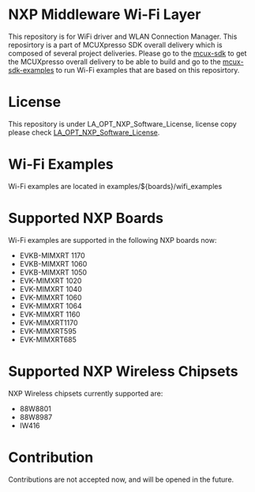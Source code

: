 
# NXP Middleware Wi-Fi Layer

This repository is for WiFi driver and WLAN Connection Manager. This reposirtory is a part of MCUXpresso SDK overall delivery which is composed of several project deliveries. Please go to the [mcux-sdk](https://github.com/NXPmicro/mcux-sdk/) to get the MCUXpresso overall delivery to be able to build and go to the [mcux-sdk-examples](https://github.com/nxp-mcuxpresso/mcux-sdk-examples) to run Wi-Fi examples that are based on this reposirtory.

# License

This repository is under LA_OPT_NXP_Software_License, license copy please check [LA_OPT_NXP_Software_License](https://github.com/NXP/wifi_nxp/blob/mcux_wifi_release/LA_OPT_NXP_Software_License.txt).

# Wi-Fi Examples

Wi-Fi examples are located in examples/${boards}/wifi_examples

# Supported NXP Boards

Wi-Fi examples are supported in the following NXP boards now:
- EVKB-MIMXRT 1170
- EVKB-MIMXRT 1060
- EVKB-MIMXRT 1050
- EVK-MIMXRT 1020
- EVK-MIMXRT 1040
- EVK-MIMXRT 1060
- EVK-MIMXRT 1064
- EVK-MIMXRT 1160
- EVK-MIMXRT1170
- EVK-MIMXRT595
- EVK-MIMXRT685

# Supported NXP Wireless Chipsets

NXP Wireless chipsets currently supported are:
- 88W8801
- 88W8987
- IW416

# Contribution

Contributions are not accepted now, and will be opened in the future.
